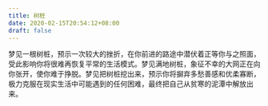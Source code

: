 ```yaml
---
title: 树桩
date: 2020-02-15T20:54:12+08:00
draft: false
---
```


梦见一根树桩，预示一次较大的挫折，在你前进的路途中潜伏着正等你与之照面，受此影响你将很难再恢复平常的生活模式。梦见满地树桩，象征不幸的大网正在向你张开，使你难于挣脱。梦见把树桩挖出来，预示你将摒弃多愁善感和优柔寡断，极力克服在现实生活中可能遇到的任何困难，最终把自己从贫寒的泥潭中解放出来。